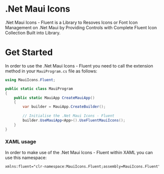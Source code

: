 # .Net Maui Icons

.Net Maui Icons - Fluent is a Library to Resoves Icons or Font Icon Management on .Net Maui by Providing Controls with Complete Fluent Icon Collection Built into Library.

# Get Started
In order to use the .Net Maui Icons - Fluent you need to call the extension method in your `MauiProgram.cs` file as follows:

```csharp
using MauiIcons.Fluent;

public static class MauiProgram
{
	public static MauiApp CreateMauiApp()
	{
		var builder = MauiApp.CreateBuilder();
		
		// Initialise the .Net Maui Icons - Fluent
		builder.UseMauiApp<App>().UseFluentMauiIcons();
	}
}
```

### XAML usage

In order to make use of the .Net Maui Icons - Fluent within XAML you can use this namespace:

```xml
xmlns:fluent="clr-namespace:MauiIcons.Fluent;assembly=MauiIcons.Fluent"
```
